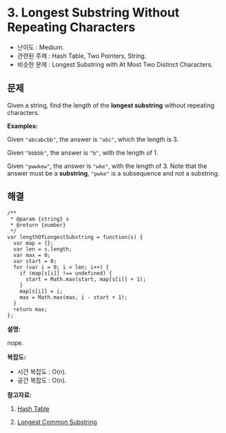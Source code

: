 # 3. Longest Substring Without Repeating Characters

- 난이도 : Medium.
- 관련된 주제 : Hash Table, Two Pointers, String.
- 비슷한 문제 : Longest Substring with At Most Two Distinct Characters.

## 문제

Given a string, find the length of the **longest substring** without repeating characters.

**Examples:**

Given `"abcabcbb"`, the answer is `"abc"`, which the length is 3.

Given `"bbbbb"`, the answer is `"b"`, with the length of 1.

Given `"pwwkew"`, the answer is `"wke"`, with the length of 3. Note that the answer must be a **substring**, `"pwke"` is a subsequence and not a substring.

## 해결

```
/**
 * @param {string} s
 * @return {number}
 */
var lengthOfLongestSubstring = function(s) {
  var map = {};
  var len = s.length;
  var max = 0;
  var start = 0;
  for (var i = 0; i < len; i++) {
    if (map[s[i]] !== undefined) {
      start = Math.max(start, map[s[i]] + 1);
    }
    map[s[i]] = i;
    max = Math.max(max, i - start + 1);
  }
  return max;
};
```

**설명:**

nope.

**복잡도:**

- 시간 복잡도 : O(n).
- 공간 복잡도 : O(n).

**참고자료:**

1. [Hash Table](https://github.com/trekhleb/javascript-algorithms/tree/master/src/data-structures/hash-table)

2. [Longest Common Substring](https://github.com/trekhleb/javascript-algorithms/tree/master/src/algorithms/string/longest-common-substring)
